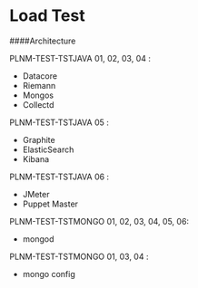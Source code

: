 # Load Test

####Architecture

PLNM-TEST-TSTJAVA 01, 02, 03, 04 :
* Datacore
* Riemann
* Mongos
* Collectd

PLNM-TEST-TSTJAVA 05 :
* Graphite
* ElasticSearch
* Kibana

PLNM-TEST-TSTJAVA 06 :
* JMeter
* Puppet Master

PLNM-TEST-TSTMONGO 01, 02, 03, 04, 05, 06:
* mongod

PLNM-TEST-TSTMONGO 01, 03, 04 :
* mongo config
